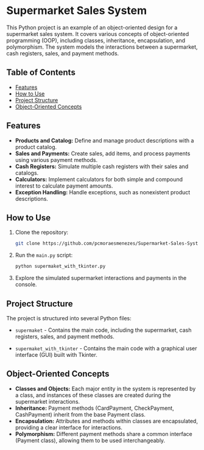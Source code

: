 # Supermarket Sales System

This Python project is an example of an object-oriented design for a supermarket sales system. It covers various concepts of object-oriented programming (OOP), including classes, inheritance, encapsulation, and polymorphism. The system models the interactions between a supermarket, cash registers, sales, and payment methods.

## Table of Contents

- [Features](#features)
- [How to Use](#how-to-use)
- [Project Structure](#project-structure)
- [Object-Oriented Concepts](#object-oriented-concepts)
  
## Features

- **Products and Catalog:** Define and manage product descriptions with a product catalog.
- **Sales and Payments:** Create sales, add items, and process payments using various payment methods.
- **Cash Registers:** Simulate multiple cash registers with their sales and catalogs.
- **Calculators:** Implement calculators for both simple and compound interest to calculate payment amounts.
- **Exception Handling:** Handle exceptions, such as nonexistent product descriptions.

## How to Use

1. Clone the repository:

   ```bash
   git clone https://github.com/pcmoraesmenezes/Supermarket-Sales-System.git
   ```

2. Run the `main.py` script:

   ```bash
   python supermaket_with_tkinter.py
   ```

3. Explore the simulated supermarket interactions and payments in the console.

## Project Structure

The project is structured into several Python files:

- `supermaket` - Contains the main code, including the supermarket, cash registers, sales, and payment methods.

- `supermaket_with_tkinter` - Contains the main code with a graphical user interface (GUI) built with Tkinter.

## Object-Oriented Concepts

- **Classes and Objects:** Each major entity in the system is represented by a class, and instances of these classes are created during the supermarket interactions.
- **Inheritance:** Payment methods (CardPayment, CheckPayment, CashPayment) inherit from the base Payment class.
- **Encapsulation:** Attributes and methods within classes are encapsulated, providing a clear interface for interactions.
- **Polymorphism:** Different payment methods share a common interface (Payment class), allowing them to be used interchangeably.
